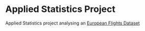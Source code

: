 # Applied Statistics Project
Applied Statistics project analysing an [European Flights Dataset](https://www.kaggle.com/datasets/umerhaddii/european-flights-dataset)
